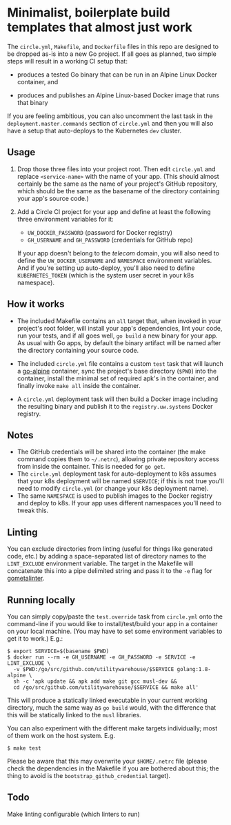 # Minimalist, boilerplate build templates that almost just work

The `circle.yml`, `Makefile`, and `Dockerfile` files in this repo are designed
to be dropped as-is into a new Go project. If all goes as planned, two simple
steps will result in a working CI setup that:

  - produces a tested Go binary that can be run in an Alpine Linux Docker
    container, and

  - produces and publishes an Alpine Linux-based Docker image that runs that
    binary

If you are feeling ambitious, you can also uncomment the last task in the
`deployment.master.commands` section of `circle.yml` and then you will also
have a setup that auto-deploys to the Kubernetes `dev` cluster.

## Usage

  1. Drop those three files into your project root. Then edit `circle.yml` and
     replace `<service-name>` with the name of your app. (This should almost
     certainly be the same as the name of your project's GitHub repository,
     which should be the same as the basename of the directory containing your
     app's source code.)

  2. Add a Circle CI project for your app and define at least the following
     three environment variables for it:

       - `UW_DOCKER_PASSWORD` (password for Docker registry)
       - `GH_USERNAME` and `GH_PASSWORD` (credentials for GitHub repo)

     If your app doesn't belong to the _telecom_ domain, you will also
     need to define the `UW_DOCKER_USERNAME` and `NAMESPACE` environment
     variables. And if you're setting up auto-deploy, you'll also need to
     define `KUBERNETES_TOKEN` (which is the system user secret in your k8s
     namespace).

## How it works

  - The included Makefile contains an `all` target that, when invoked in your
    project's root folder, will install your app's dependencies, lint your
    code, run your tests, and if all goes well, `go build` a new binary for
    your app. As usual with Go apps, by default the binary artifact will be
    named after the directory containing your source code.

  - The included `circle.yml` file contains a custom `test` task that will
    launch a [go-alpine][1] container, sync the project's base directory
    (`$PWD`) into the container, install the minimal set of required apk's in
    the container, and finally invoke `make all` inside the container.

  - A `circle.yml` deployment task will then build a Docker image including the
    resulting binary and publish it to the `registry.uw.systems` Docker
    registry.

## Notes

- The GitHub credentials will be shared into the container (the make command
  copies them to `~/.netrc`), allowing private repository access from inside
  the container. This is needed for `go get`.
- The `circle.yml` deployment task for auto-deployment to k8s assumes that your
  k8s deployment will be named `$SERVICE`; if this is not true you'll need to
  modify `circle.yml` (or change your k8s deployment name).
- The same `NAMESPACE` is used to publish images to the Docker registry and
  deploy to k8s. If your app uses different namespaces you'll need to
  tweak this.

## Linting

You can exclude directories from linting (useful for things like generated
code, etc.) by adding a space-separated list of directory names to the
`LINT_EXCLUDE` environment variable. The target in the Makefile will
concatenate this into a pipe delimited string and pass it to the `-e` flag for
[gometalinter](https://github.com/alecthomas/gometalinter).

## Running locally

You can simply copy/paste the `test.override` task from `circle.yml` onto the
command-line if you would like to install/test/build your app in a container on
your local machine. (You may have to set some environment variables to get it
to work.) E.g.:

    $ export SERVICE=$(basename $PWD)
    $ docker run --rm -e GH_USERNAME -e GH_PASSWORD -e SERVICE -e LINT_EXCLUDE \
      -v $PWD:/go/src/github.com/utilitywarehouse/$SERVICE golang:1.8-alpine \
      sh -c 'apk update && apk add make git gcc musl-dev &&
      cd /go/src/github.com/utilitywarehouse/$SERVICE && make all'

This will produce a statically linked executable in your current working
directory, much the same way as `go build` would, with the difference that this
will be statically linked to the `musl` libraries.

You can also experiment with the different make targets individually; most of
them work on the host system. E.g.

    $ make test

Please be aware that this may overwrite your `$HOME/.netrc` file (please check
the dependencies in the Makefile if you are bothered about this; the thing to
avoid is the `bootstrap_github_credential` target).

## Todo

Make linting configurable (which linters to run)

[1]: https://github.com/docker-library/golang/blob/132cd70768e3bc269902e4c7b579203f66dc9f64/.8/alpine/Dockerfile
